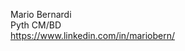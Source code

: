 Mario Bernardi <br>
Pyth CM/BD <br>
https://www.linkedin.com/in/mariobern/

<!---
mariobern/mariobern is a ✨ special ✨ repository because its `README.md` (this file) appears on your GitHub profile.
You can click the Preview link to take a look at your changes.
--->
